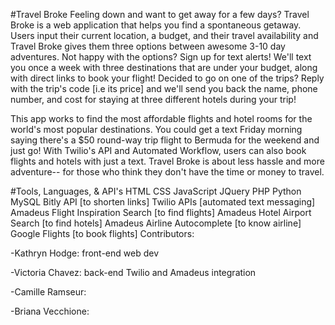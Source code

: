 #Travel Broke
Feeling down and want to get away for a few days? Travel Broke is a web application that helps you find a spontaneous getaway. Users input their current location, a budget, and their travel availability and Travel Broke gives them three options between awesome 3-10 day adventures. Not happy with the options? Sign up for text alerts! We'll text you once a week with three destinations that are under your budget, along with direct links to book your flight! Decided to go on one of the trips? Reply with the trip's code [i.e its price] and we'll send you back the name, phone number, and cost for staying at three different hotels during your trip!

This app works to find the most affordable flights and hotel rooms for the world's most popular destinations. You could get a text Friday morning saying there's a $50 round-way trip flight to Bermuda for the weekend and just go! With Twilio's API and Automated Workflow, users can also book flights and hotels with just a text. Travel Broke is about less hassle and more adventure-- for those who think they don't have the time or money to travel.

#Tools, Languages, & API's
HTML
CSS
JavaScript
JQuery
PHP
Python
MySQL
Bitly API [to shorten links]
Twilio APIs [automated text messaging]
Amadeus Flight Inspiration Search [to find flights]
Amadeus Hotel Airport Search [to find hotels]
Amadeus Airline Autocomplete [to know airline]
Google Flights [to book flights]
Contributors:

-Kathryn Hodge: front-end web dev

-Victoria Chavez: back-end Twilio and Amadeus integration

-Camille Ramseur:

-Briana Vecchione:
